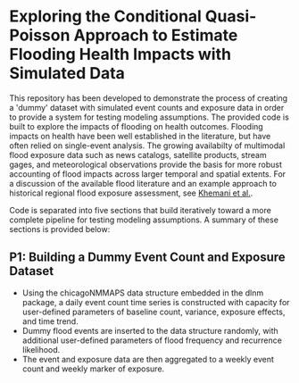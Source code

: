 # Exploring the Conditional Quasi-Poisson Approach to Estimate Flooding Health Impacts with Simulated Data
This repository has been developed to demonstrate the process of creating a 'dummy' dataset with simulated event counts and exposure data in order to provide a system for testing modeling assumptions. The provided code is built to explore the impacts of flooding on health outcomes. Flooding impacts on health have been well established in the literature, but have often relied on single-event analysis. The growing availabilty of multimodal flood exposure data such as news catalogs, satellite products, stream gages, and meteorological observations provide the basis for more robust accounting of flood impacts across larger temporal and spatial extents. For a discussion of the available flood literature and an example approach to historical regional flood exposure assessment, see [Khemani et al.](https://iopscience.iop.org/article/10.1088/2752-5309/adedac/meta).

Code is separated into five sections that build iteratively toward a more complete pipeline for testing modeling assumptions. A summary of these sections is provided below:

## P1: Building a Dummy Event Count and Exposure Dataset
- Using the chicagoNMMAPS data structure embedded in the dlnm package, a daily event count time series is constructed with capacity for user-defined parameters of baseline count, variance, exposure effects, and time trend.
- Dummy flood events are inserted to the data structure randomly, with additional user-defined parameters of flood frequency and recurrence likelihood.
- The event and exposure data are then aggregated to a weekly event count and weekly marker of exposure.
